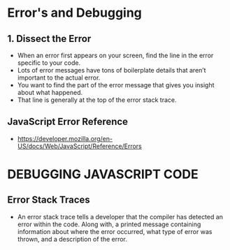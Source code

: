 # Error's and Debugging
## 1. Dissect the Error
- When an error first appears on your screen, find the line in the error specific to your code. 
- Lots of error messages have tons of boilerplate details that aren’t important to the actual error. 
- You want to find the part of the error message that gives you insight about what happened. 
 - That line is generally at the top of the error stack trace.

## JavaScript Error Reference
  - https://developer.mozilla.org/en-US/docs/Web/JavaScript/Reference/Errors

# DEBUGGING JAVASCRIPT CODE
## Error Stack Traces
- An error stack trace tells a developer that the compiler has detected an error within the code. Along with, a printed message containing information about where the error occurred, what type of error was thrown, and a description of the error.
